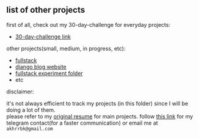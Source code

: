 ## list of other projects

first of all, check out my 30-day-challenge for everyday projects:
* [30-day-challenge link](https://github.com/akhrrbk/30-day-challenge)

other projects(small, medium, in progress, etc):
* [fullstack](https://github.com/akhrrbk/fso-revision)
* [django blog website](https://github.com/akhrrbk/website-with-django)
* [fullstack experiment folder](https://github.com/akhrrbk/FSO-code-submission)
* etc

disclaimer: 

it's not always efficient to track my projects (in this folder) since I will be doing a lot of them.</br>
please refer to my [original resume](https://github.com/akhrrbk/resume) for main projects. 
follow [this link](t.me/akhrrbk) for my telegram contact(for a faster communication) or email me at `akhrrbk@gmail.com`
